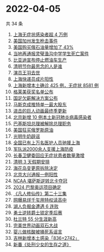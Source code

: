 # 2022-04-05

共 34 条

<!-- BEGIN ZHIHUSEARCH -->
<!-- 最后更新时间 Tue Apr 05 2022 19:06:35 GMT+0800 (China Standard Time) -->
1. [上海无症状感染者超 4 万例](https://www.zhihu.com/search?q=上海无症状患者)
1. [美国加州发生枪击事件](https://www.zhihu.com/search?q=加州枪击)
1. [美国购买俄石油量增加了 43%](https://www.zhihu.com/search?q=美国购买俄石油量增加)
1. [当地再通报灵璧渔沟中学学生死亡案件](https://www.zhihu.com/search?q=灵璧)
1. [比亚迪宣布停止燃油车生产](https://www.zhihu.com/search?q=比亚迪)
1. [清明节你最思念的人是谁](https://www.zhihu.com/search?q=清明)
1. [演员王羽去世](https://www.zhihu.com/search?q=王羽)
1. [上海快递员成片阳性](https://www.zhihu.com/search?q=上海快递员)
1. [上海新增本土确诊 425 例，无症状 8581 例](https://www.zhihu.com/search?q=上海新增)
1. [格莱美获奖名单公布](https://www.zhihu.com/search?q=格莱美)
1. [国足欠薪解决方案公布](https://www.zhihu.com/search?q=国足欠薪)
1. [马斯克成推特单一最大股东](https://www.zhihu.com/search?q=马斯克)
1. [进击的巨人动画最终季更新](https://www.zhihu.com/search?q=进击的巨人)
1. [北京新增 10 例本土新冠肺炎病毒感染者](https://www.zhihu.com/search?q=北京疫情)
1. [巴基斯坦总理被解除总理职务](https://www.zhihu.com/search?q=巴基斯坦)
1. [美国狂买俄罗斯原油](https://www.zhihu.com/search?q=俄罗斯原油)
1. [光明牛奶辟谣](https://www.zhihu.com/search?q=光明牛奶)
1. [全国已有上万名医护人员驰援上海](https://www.zhihu.com/search?q=驰援上海)
1. [军队派2000余人支援上海防疫](https://www.zhihu.com/search?q=军队驰援)
1. [长春卫健委回应无症状患者数量激增](https://www.zhihu.com/search?q=长春卫健委回应)
1. [清明 3 天假期安排](https://www.zhihu.com/search?q=清明假期)
1. [海花岛变更原拆除决定](https://www.zhihu.com/search?q=海花岛变更原拆除决定)
1. [北京大兴通报一例阳性](https://www.zhihu.com/search?q=大兴阳性人员)
1. [NCAA 堪萨斯逆转北卡夺冠](https://www.zhihu.com/search?q=NCAA)
1. [2024 巴黎奥运项目确定](https://www.zhihu.com/search?q=巴黎奥运)
1. [《凡人修仙传》第二十三集](https://www.zhihu.com/search?q=凡人修仙传)
1. [网曝易烊千玺用特权读高中](https://www.zhihu.com/search?q=易烊千玺特权)
1. [湖人负掘金遭遇 6 连败](https://www.zhihu.com/search?q=湖人)
1. [勇士逆转爵士锁定季后赛](https://www.zhihu.com/search?q=勇士)
1. [杜兰特 55 分生涯新高](https://www.zhihu.com/search?q=杜兰特)
1. [完美世界动画双石大战](https://www.zhihu.com/search?q=完美世界动画)
1. [婴儿做核酸被捅死系谣言](https://www.zhihu.com/search?q=婴儿做核酸被捅死)
1. [吉林新增本土感染「836+2742」](https://www.zhihu.com/search?q=吉林新增)
1. [新番《处刑少女的生存之道》](https://www.zhihu.com/search?q=处刑少女的生存之道)
<!-- END ZHIHUSEARCH -->
